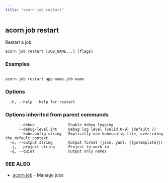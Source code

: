 ```yaml
---
title: "acorn job restart"
---
```

## acorn job restart

Restart a job

```
acorn job restart [JOB_NAME...] [flags]
```

### Examples

```

acorn job restart app-name.job-name
```

### Options

```
  -h, --help   help for restart
```

### Options inherited from parent commands

```
      --debug               Enable debug logging
      --debug-level int     Debug log level (valid 0-9) (default 7)
      --kubeconfig string   Explicitly use kubeconfig file, overriding the default context
  -o, --output string       Output format (json, yaml, {{gotemplate}})
  -j, --project string      Project to work in
  -q, --quiet               Output only names
```

### SEE ALSO

* [acorn job](acorn_job.md)	 - Manage jobs


